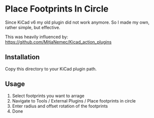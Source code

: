 # Place Footprints In Circle
 Since KiCad v6 my old plugin did not work anymore. So I made my own, rather simple, but effective.

 This was heavily influenced by:
 https://github.com/MitjaNemec/Kicad_action_plugins

## Installation
Copy this directory to your KiCad plugin path.
## Usage
1. Select footprints you want to arrage
1. Navigate to Tools / External Plugins / Place footprints in circle
1. Enter radius and offset rotation of the footprints
1. Done